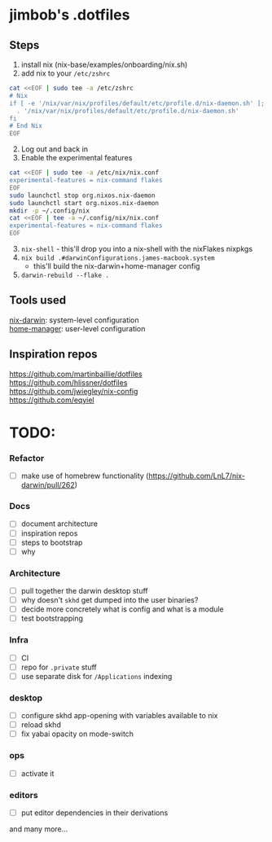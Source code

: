 # jimbob's .dotfiles

## Steps
1. install nix (nix-base/examples/onboarding/nix.sh)
2. add nix to your `/etc/zshrc`
```sh
cat <<EOF | sudo tee -a /etc/zshrc
# Nix
if [ -e '/nix/var/nix/profiles/default/etc/profile.d/nix-daemon.sh' ]; then
  . '/nix/var/nix/profiles/default/etc/profile.d/nix-daemon.sh'
fi
# End Nix
EOF
```
2. Log out and back in
3. Enable the experimental features
```sh
cat <<EOF | sudo tee -a /etc/nix/nix.conf
experimental-features = nix-command flakes
EOF
sudo launchctl stop org.nixos.nix-daemon
sudo launchctl start org.nixos.nix-daemon
mkdir -p ~/.config/nix
cat <<EOF | tee -a ~/.config/nix/nix.conf
experimental-features = nix-command flakes
EOF
```
3. `nix-shell` - this'll drop you into a nix-shell with the nixFlakes nixpkgs
4. `nix build .#darwinConfigurations.james-macbook.system`
   - this'll build the nix-darwin+home-manager config
5. `darwin-rebuild --flake .`

## Tools used
[nix-darwin](https://daiderd.com/nix-darwin): system-level configuration  
[home-manager](https://github.com/rycee/home-manager): user-level configuration  

## Inspiration repos
https://github.com/martinbaillie/dotfiles  
https://github.com/hlissner/dotfiles  
https://github.com/jwiegley/nix-config  
https://github.com/eqyiel  

# TODO:
### Refactor
- [ ] make use of homebrew functionality (https://github.com/LnL7/nix-darwin/pull/262) 
### Docs
- [ ] document architecture
- [ ] inspiration repos
- [ ] steps to bootstrap
- [ ] why

### Architecture 
- [ ] pull together the darwin desktop stuff  
- [ ] why doesn't `skhd` get dumped into the user binaries?  
- [ ] decide more concretely what is config and what is a module  
- [ ] test bootstrapping  

### Infra
- [ ] CI  
- [ ] repo for `.private` stuff  
- [ ] use separate disk for `/Applications` indexing

### desktop
- [ ] configure skhd app-opening with variables available to nix  
- [ ] reload skhd   
- [ ] fix yabai opacity on mode-switch

### ops
- [ ] activate it

### editors
- [ ] put editor dependencies in their derivations

and many more...
